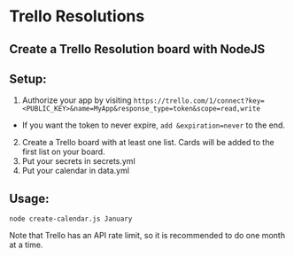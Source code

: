 # Trello Resolutions
## Create a Trello Resolution board with NodeJS

## Setup:

1. Authorize your app by visiting `https://trello.com/1/connect?key=<PUBLIC_KEY>&name=MyApp&response_type=token&scope=read,write`
  - If you want the token to never expire, `add &expiration=never` to the end.
2. Create a Trello board with at least one list. Cards will be added to the first list on your board.
3. Put your secrets in secrets.yml
4. Put your calendar in data.yml

## Usage:

`node create-calendar.js January`

Note that Trello has an API rate limit, so it is recommended to do one month at a time.

